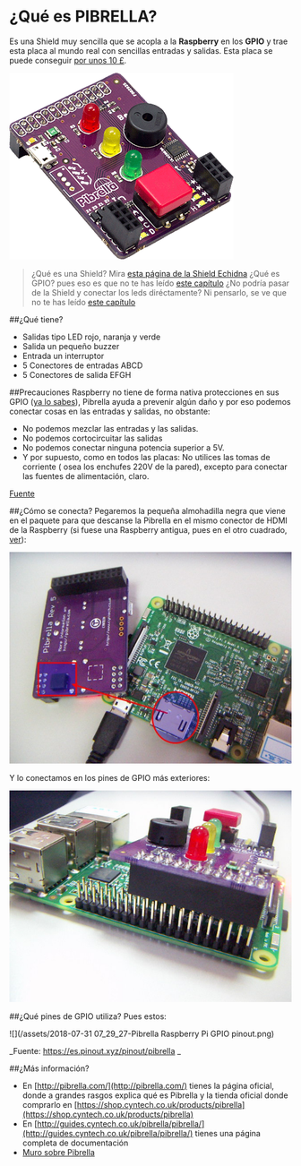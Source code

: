# ¿Qué es PIBRELLA?

Es una Shield muy sencilla que se acopla a la **Raspberry** en los **GPIO** y trae esta placa al mundo real con sencillas entradas y salidas. Esta placa se puede conseguir [por unos 10 £](http://pibrella.com/#buy).

![](/assets/pibrella-board.png)

>¿Qué es una Shield? Mira [esta página de la Shield Echidna](https://catedu.gitbooks.io/programa-arduino-con-echidna/content/tema_1_como_utilizar_echidna/11_que_es_echidnashield.html)
>¿Qué es GPIO? pues eso es que no te has leído [este capítulo](https://catedu.gitbooks.io/raspberry-muy-basico/content/2-gpio.html)
>¿No podría pasar de la Shield y conectar los leds diréctamente? Ni pensarlo, se ve que no te has leído [este capítulo](https://catedu.gitbooks.io/raspberry-muy-basico/content/2-gpio.html)

##¿Qué tiene?

* Salidas tipo LED rojo, naranja y verde
* Salida un pequeño buzzer
* Entrada un interruptor
* 5 Conectores de entradas ABCD
* 5 Conectores de salida EFGH

##Precauciones
Raspberry no tiene de forma nativa protecciones en sus GPIO ([ya lo sabes](https://catedu.gitbooks.io/raspberry-muy-basico/content/2-gpio.html)), Pibrella ayuda a prevenir algún daño y por eso  podemos conectar cosas en las entradas y salidas, no obstante:
* No podemos mezclar las entradas y las salidas.
* No podemos cortocircuitar las salidas
* No podemos conectar ninguna potencia superior a 5V.
* Y por supuesto, como en todos las placas: No utilices las tomas de corriente ( osea los enchufes 220V de la pared), excepto para conectar las fuentes de alimentación, claro.

[Fuente ](http://guides.cyntech.co.uk/pibrella/pibrella/)



##¿Cómo se conecta?
Pegaremos la pequeña almohadilla negra que viene en el paquete para que descanse la Pibrella en el mismo conector de HDMI de la Raspberry (si fuese una Raspberry antigua, pues en el otro cuadrado, [ver](http://guides.cyntech.co.uk/pibrella/pibrella/)):

![](/assets/PICT0030.JPG)

Y lo conectamos en los pines de GPIO más exteriores:

![](/assets/PICT0031.JPG)

##¿Qué pines de GPIO utiliza?
Pues estos:

![](/assets/2018-07-31 07_29_27-Pibrella Raspberry Pi GPIO pinout.png)

_Fuente: https://es.pinout.xyz/pinout/pibrella _

##¿Más información?
* En [http://pibrella.com/](http://pibrella.com/) tienes la página oficial, donde a grandes rasgos explica qué es Pibrella y la tienda oficial donde comprarlo en [https://shop.cyntech.co.uk/products/pibrella](https://shop.cyntech.co.uk/products/pibrella)
* En [http://guides.cyntech.co.uk/pibrella/pibrella/](http://guides.cyntech.co.uk/pibrella/pibrella/) tienes una página completa de documentación
* [Muro sobre Pibrella](https://padlet.com/CATEDU/pibrella)